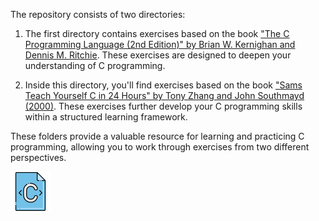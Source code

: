 The repository consists of two directories:

1. The first directory contains exercises based on the book ["The C Programming Language (2nd Edition)" by Brian W. Kernighan and Dennis M. Ritchie](Ritchie-C). These exercises are designed to deepen your understanding of C programming.

2. Inside this directory, you'll find exercises based on the book ["Sams Teach Yourself C in 24 Hours" by Tony Zhang and John Southmayd (2000)](Tony-C). These exercises further develop your C programming skills within a structured learning framework.

These folders provide a valuable resource for learning and practicing C programming, allowing you to work through exercises from two different perspectives.

![C Programming](c-document.png)
